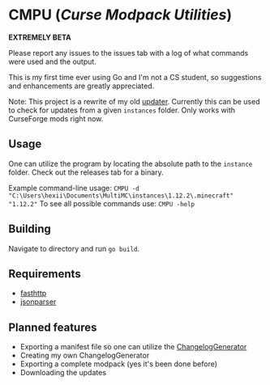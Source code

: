 # CMPU (_Curse Modpack Utilities_)

**EXTREMELY BETA**

Please report any issues to the issues tab with a log of what commands were used and the output. 

This is my first time ever using Go and I'm not a CS student, so suggestions and enhancements are greatly appreciated.

Note: This project is a rewrite of my old [updater](https://github.com/Hextical/updater-java/).
Currently this can be used to check for updates from a given `instances` folder. Only works with CurseForge mods right now.

## Usage

One can utilize the program by locating the absolute path to the `instance` folder. Check out the releases tab for a binary.

Example command-line usage:
`
CMPU -d "C:\Users\hexii\Documents\MultiMC\instances\1.12.2\.minecraft" "1.12.2"
`
To see all possible commands use:
`
CMPU -help
`

## Building
Navigate to directory and run `go build`.

## Requirements
- [fasthttp](https://github.com/valyala/fasthttp)
- [jsonparser](https://github.com/buger/jsonparser)

## Planned features
- Exporting a manifest file so one can utilize the [ChangelogGenerator](https://github.com/TheRandomLabs/ChangelogGenerator)
- Creating my own ChangelogGenerator
- Exporting a complete modpack (yes it's been done before)
- Downloading the updates
